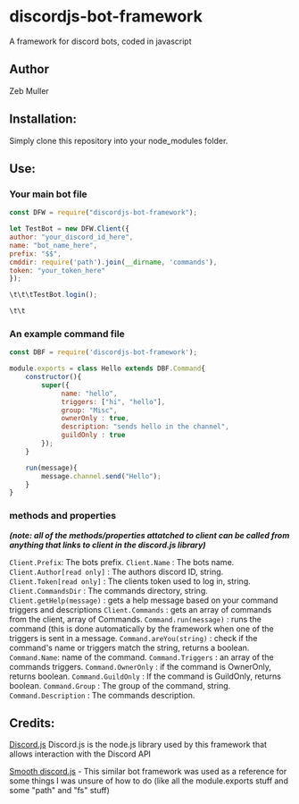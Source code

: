 # discordjs-bot-framework
A framework for discord bots, coded in javascript

## Author
Zeb Muller

## Installation:
Simply clone this repository into your node_modules folder.

## Use:

### Your main bot file
```javascript
const DFW = require("discordjs-bot-framework");

let TestBot = new DFW.Client({
author: "your_discord_id_here",
name: "bot_name_here",
prefix: "$$",
cmddir: require('path').join(__dirname, 'commands'),
token: "your_token_here"
});

\t\t\tTestBot.login();

\t\t
```

### An example command file
```javascript
const DBF = require('discordjs-bot-framework');

module.exports = class Hello extends DBF.Command{
    constructor(){
        super({
             name: "hello",
             triggers: ["hi", "hello"],
             group: "Misc",
             ownerOnly : true,
             description: "sends hello in the channel",
             guildOnly : true
        });
    }

    run(message){
        message.channel.send("Hello");
    }
}

```

### methods and properties

 ***(note: all of the methods/properties attatched to client can be called from anything that links to client in the discord.js library)***

`Client.Prefix`: The bots prefix.
`Client.Name` : The bots name.
`Client.Author[read only]` : The authors discord ID, string.
`Client.Token[read only]` : The clients token used to log in, string.
`Client.CommandsDir` : The commands directory, string.
`Client.getHelp(message)` : gets a help message based on your command triggers and descriptions
`Client.Commands` : gets an array of commands from the client, array of Commands.
`Command.run(message)` : runs the command (this is done automatically by the framework when one of the triggers is sent in a message.
`Command.areYou(string)` : check if the command's name or triggers match the string, returns a boolean.
`Command.Name`: name of the command.
`Command.Triggers` : an array of the commands triggers.
`Command.OwnerOnly` : if the command is OwnerOnly, returns boolean.
`Command.GuildOnly` : If the command is GuildOnly, returns boolean.
`Command.Group` : The group of the command, string.
`Command.Description` : The commands description.
 
## Credits:

[Discord.js](https://discord.js.org/#/) Discord.js is the node.js library used by this framework that allows interaction with the Discord API

[Smooth discord.js](https://github.com/KyeNormanGill/smooth-discord.js) - This similar bot framework was used as a reference for some things I was unsure of how to do (like all the module.exports stuff and some "path" and "fs" stuff)

